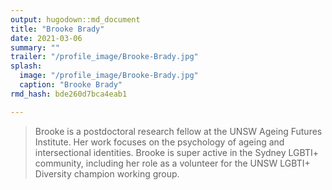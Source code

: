 ```yaml
---
output: hugodown::md_document
title: "Brooke Brady"
date: 2021-03-06
summary: ""
trailer: "/profile_image/Brooke-Brady.jpg"
splash:
  image: "/profile_image/Brooke-Brady.jpg"
  caption: "Brooke Brady"
rmd_hash: bde260d7bca4eab1

---
```


> Brooke is a postdoctoral research fellow at the UNSW Ageing Futures Institute. Her work focuses on the psychology of ageing and intersectional identities. Brooke is super active in the Sydney LGBTI+ community, including her role as a volunteer for the UNSW LGBTI+ Diversity champion working group.

